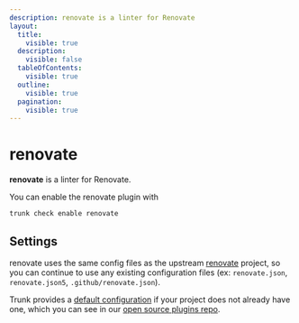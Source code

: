 ```yaml
---
description: renovate is a linter for Renovate
layout:
  title:
    visible: true
  description:
    visible: false
  tableOfContents:
    visible: true
  outline:
    visible: true
  pagination:
    visible: true
---
```


# renovate

**renovate** is a linter for Renovate.

You can enable the renovate plugin with

```shell
trunk check enable renovate
```

## Settings


renovate uses the same config files as the
upstream [renovate](https://github.com/renovatebot/renovate#readme) project, so you can continue to use any
existing configuration files (ex: `renovate.json`, `renovate.json5`, `.github/renovate.json`).
    

Trunk provides a [default configuration](https://github.com/trunk-io/plugins/tree/main/linters/renovate) if your project does not already have one,
which you can see in our [open source plugins repo](https://github.com/trunk-io/plugins/tree/main).

